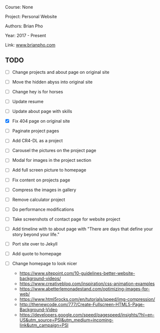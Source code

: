 Course: None

Project: Personal Website

Authors: Brian Pho

Year: 2017 - Present

Link:  www.brianpho.com

## TODO
- [ ] Change projects and about page on original site
- [ ] Move the hidden abyss into original site
- [ ] Change hey is for horses
- [ ] Update resume
- [ ] Update about page with skills
- [x] Fix 404 page on original site
- [ ] Paginate project pages
- [ ] Add CR4-DL as a project
- [ ] Carousel the pictures on the project page
- [ ] Modal for images in the project section
- [ ] Add full screen picture to homepage
- [ ] Fix content on projects page
- [ ] Compress the images in gallery
- [ ] Remove calculator project
- [ ] Do performance modifications
- [ ] Take screenshots of contact page for website project
- [ ] Add timeline with to about page with "There are days that define your story beyond your life."
- [ ] Port site over to Jekyll
- [ ] Add quote to homepage
- [ ] Change homepage to look nicer

  * https://www.sitepoint.com/10-guidelines-better-website-background-videos/
  * https://www.creativebloq.com/inspiration/css-animation-examples
  * https://www.abetterlemonadestand.com/optimizing-images-for-web/
  * https://www.html5rocks.com/en/tutorials/speed/img-compression/
  * http://thenewcode.com/777/Create-Fullscreen-HTML5-Page-Background-Video
  * https://developers.google.com/speed/pagespeed/insights/?hl=en-US&utm_source=PSI&utm_medium=incoming-link&utm_campaign=PSI
